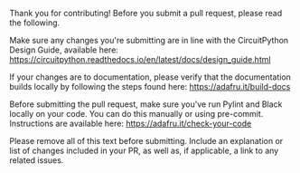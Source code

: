 Thank you for contributing! Before you submit a pull request, please read the following.

Make sure any changes you're submitting are in line with the CircuitPython Design Guide, available here: https://circuitpython.readthedocs.io/en/latest/docs/design_guide.html

If your changes are to documentation, please verify that the documentation builds locally by following the steps found here: https://adafru.it/build-docs

Before submitting the pull request, make sure you've run Pylint and Black locally on your code. You can do this manually or using pre-commit. Instructions are available here: https://adafru.it/check-your-code

Please remove all of this text before submitting. Include an explanation or list of changes included in your PR, as well as, if applicable, a link to any related issues.